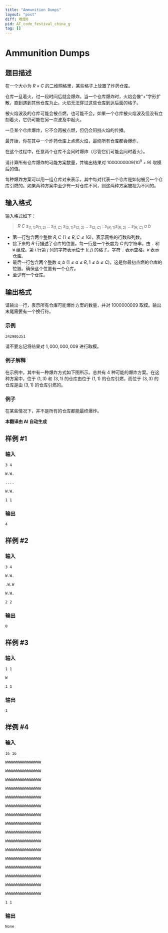```yaml
---
title: "Ammunition Dumps"
layout: "post"
diff: 难度0
pid: AT_code_festival_china_g
tag: []
---
```


# Ammunition Dumps

## 题目描述

在一个大小为 $R \times C$ 的二维网格里，某些格子上放置了炸药仓库。

仓库一旦着火，过一段时间后就会爆炸。当一个仓库爆炸时，火焰会像“+”字形扩散，直到遇到其他仓库为止。火焰无法穿过这些仓库到达后面的格子。

被火焰波及的仓库可能会被点燃，也可能不会。如果一个仓库被火焰波及但没有立刻着火，它仍可能在另一次波及中起火。

一旦某个仓库爆炸，它不会再被点燃，但仍会阻挡火焰的传播。

最开始，你在其中一个炸药仓库上点燃火焰，最终所有仓库都会爆炸。

在这个过程中，任意两个仓库不会同时爆炸（尽管它们可能会同时着火）。 

请计算所有仓库爆炸的可能方案数量，并输出结果对 $1000000009(10^9+9)$ 取模后的值。

每种爆炸方案可以用一组仓库对来表示，其中每对代表一个仓库是如何被另一个仓库引燃的。如果两种方案中至少有一对仓库不同，则这两种方案被视为不同的。

## 输入格式

输入格式如下：

> $R$ $C$ $s_{(1,1)}$$s_{(1,2)}$ .. $s_{(1,C)}$ $s_{(2,1)}$$s_{(2,2)}$ .. $s_{(2,C)}$ : $s_{(R,1)}$$s_{(R,2)}$ .. $s_{(R,C)}$ $a$ $b$

- 第一行包含两个整数 $R, C\ (1 \leq R, C \leq 16)$，表示网格的行数和列数。
- 接下来的 $R$ 行描述了仓库的位置。每一行是一个长度为 $C$ 的字符串，由 `.` 和 `W` 组成。第 $i$ 行第 $j$ 列的字符表示位于 $(i,j)$ 的格子。字符 `.` 表示空格，`W` 表示仓库。
- 最后一行包含两个整数 $a, b\ (1 \leq a \leq R, 1 \leq b \leq C)$，这是你最初点燃的仓库的位置。确保这个位置有一个仓库。
- 至少有一个仓库。

## 输出格式

请输出一行，表示所有仓库可能爆炸方案的数量，并对 $1000000009$ 取模。输出末尾需要有一个换行符。

### 示例

```
242986351
```

请不要忘记将结果对 $1,000,000,009$ 进行取模。

### 例子解释

在示例中，其中有一种爆炸方式如下图所示。总共有 $4$ 种可能的爆炸方案。在这种方案中，位于 $(1,3)$ 和 $(3,1)$ 的仓库由位于 $(1,1)$ 的仓库引燃，而位于 $(3,3)$ 的仓库是由 $(3,1)$ 的仓库引燃的。

### 例子

在某些情况下，并不是所有的仓库都能最终爆炸。

 **本翻译由 AI 自动生成**

## 样例 #1

### 输入

```
3 4
W.W.
....
W.W.
1 1
```

### 输出

```
4
```

## 样例 #2

### 输入

```
3 4
W.W.
.W.W
W.W.
2 2
```

### 输出

```
0
```

## 样例 #3

### 输入

```
1 1
W
1 1
```

### 输出

```
1
```

## 样例 #4

### 输入

```
16 16
WWWWWWWWWWWWWWWW
WWWWWWWWWWWWWWWW
WWWWWWWWWWWWWWWW
WWWWWWWWWWWWWWWW
WWWWWWWWWWWWWWWW
WWWWWWWWWWWWWWWW
WWWWWWWWWWWWWWWW
WWWWWWWWWWWWWWWW
WWWWWWWWWWWWWWWW
WWWWWWWWWWWWWWWW
WWWWWWWWWWWWWWWW
WWWWWWWWWWWWWWWW
WWWWWWWWWWWWWWWW
WWWWWWWWWWWWWWWW
WWWWWWWWWWWWWWWW
WWWWWWWWWWWWWWWW
1 1
```

### 输出

```
None
```

